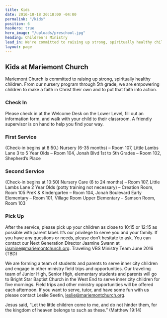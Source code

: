 ```yaml
---
title: Kids
date: 2016-10-18 20:18:00 -04:00
permalink: "/kids"
position: 6
hasHero: true
hero_image: "/uploads/preschool.jpg"
heading: Children's Ministry
lead_in: We're committed to raising up strong, spiritually healthy children.
layout: page
---
```


## Kids at Mariemont Church

Mariemont Church is committed to raising up strong, spiritually healthy children. From our nursery program through 5th grade, we are empowering children to make a faith in Christ their own and to put that faith into action.

### Check In

Please check in at the Welcome Desk on the Lower Level, fill out an information form, and walk with your child to their classroom. A friendly supervisor is on hand to help you find your way.

### First Service

(Check-in begins at 8:50.) Nursery (6-35 months) – Room 107, Little Lambs Lane
3 to 5 Year Olds – Room 104, Jonah Blvd
1st to 5th Grades – Room 102, Shepherd’s Place

### Second Service

(Check-in begins at 10:50)
Nursery Care (6 to 24 months) – Room 107, Little Lambs Lane
2 Year Olds (potty training not necessary) – Creation Room, Room 105
PreK & Kindergarten – Room 104, Jonah Boulevard
Early Elementary – Room 101, Village Room
Upper Elementary – Samson Room, Room 103

### Pick Up 

After the service, please pick up your children as close to 10:15 or 12:15 as possible with parent label.
It’s our privilege to serve you and your family. If you have any questions or needs, please don’t hesitate to ask. You can contact our Next Generation Director Jasmine Swann at jasmine@mariemontchurch.org.
Traveling VBS Ministry Team
June 2016 (TBD)

We are forming a team of students and parents to serve inner city children and engage in other ministry field trips and opportunities. Our traveling team of Junior High, Senior High, elementary students and parents will go to Bright Star Baptist Church in the West End to serve inner city children for five mornings. Field trips and other ministry opportunities will be offered each afternoon. If you want to serve, tutor, and have some fun with us please contact Leslie Seetin, leslie@mariemontchurch.org.

Jesus said, “Let the little children come to me, and do not hinder them, for the kingdom of heaven belongs to such as these.” (Matthew 19:14)
